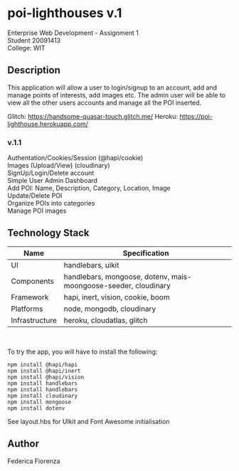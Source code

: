 # poi-lighthouses v.1

Enterprise Web Development - Assignment 1<br />
Student 20091413<br />
College: WIT

## Description
This application will allow a user to login/signup to an account, add and manage points of interests, add images etc. 
The admin user will be able to view all the other users accounts and manage all the POI inserted.
<br />

Glitch: https://handsome-quasar-touch.glitch.me/
Heroku: https://poi-lighthouse.herokuapp.com/

### v.1.1
Authentation/Cookies/Session (@hapi/cookie)<br />
Images (Upload/View) (cloudinary)<br />
SignUp/Login/Delete account <br />
Simple User Admin Dashboard <br />
Add POI: Name, Description, Category, Location, Image <br />
Update/Delete POI<br />
Organize POIs into categories <br />
Manage POI images <br />

## Technology Stack
Name|Specification|
|---|--------|
|UI|handlebars, uikit|
|Components|handlebars, mongoose, dotenv, mais-moongoose-seeder, cloudinary|
|Framework|hapi, inert, vision, cookie, boom|
|Platforms|node, mongodb, cloudinary|
|Infrastructure|heroku, cloudatlas, glitch|
<br />

To try the app, you will have to install the following:
```
npm install @hapi/hapi
npm install @hapi/inert
npm install @hapi/vision
npm install handlebars
npm install handlebars
npm install cloudinary
npm install mongoose
npm install dotenv
```
See layout.hbs for UIkit and Font Awesome initialisation


## Author
Federica Fiorenza
